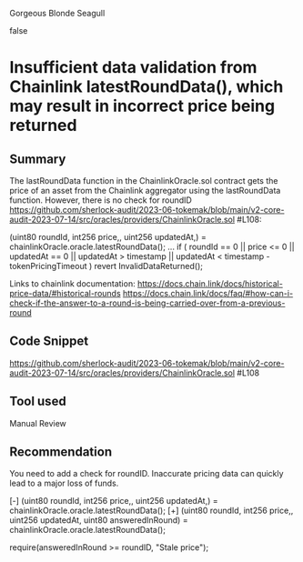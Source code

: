 Gorgeous Blonde Seagull

false

# Insufficient data validation from Chainlink latestRoundData(), which may result in incorrect price being returned
## Summary

The lastRoundData function in the ChainlinkOracle.sol contract gets the price of an asset from the Chainlink aggregator using the lastRoundData function. However, there is no check for roundID https://github.com/sherlock-audit/2023-06-tokemak/blob/main/v2-core-audit-2023-07-14/src/oracles/providers/ChainlinkOracle.sol #L108:

(uint80 roundId, int256 price,, uint256 updatedAt,) = chainlinkOracle.oracle.latestRoundData();
...
if (
     roundId == 0 || price <= 0 || updatedAt == 0 || updatedAt > timestamp
         || updatedAt < timestamp - tokenPricingTimeout
) revert InvalidDataReturned();

Links to chainlink documentation:
https://docs.chain.link/docs/historical-price-data/#historical-rounds
https://docs.chain.link/docs/faq/#how-can-i-check-if-the-answer-to-a-round-is-being-carried-over-from-a-previous-round

## Code Snippet

https://github.com/sherlock-audit/2023-06-tokemak/blob/main/v2-core-audit-2023-07-14/src/oracles/providers/ChainlinkOracle.sol #L108

## Tool used

Manual Review

## Recommendation

You need to add a check for roundID. Inaccurate pricing data can quickly lead to a major loss of funds.

[-] (uint80 roundId, int256 price,, uint256 updatedAt,) = chainlinkOracle.oracle.latestRoundData();
[+] (uint80 roundId, int256 price,, uint256 updatedAt, uint80 answeredInRound) = chainlinkOracle.oracle.latestRoundData();

require(answeredInRound >= roundID, "Stale price");
